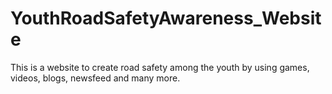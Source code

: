 # YouthRoadSafetyAwareness_Website
This is a website to create road safety among the youth by using games, videos, blogs, newsfeed and many more.
